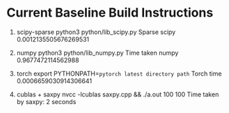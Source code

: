
# Current Baseline Build Instructions

1. scipy-sparse
	python3 python/lib_scipy.py
	Sparse scipy 0.0012135505676269531
 
3. numpy
	python3 python/lib_numpy.py
	Time taken numpy 0.9677472114562988
 
4. torch 
	export PYTHONPATH=`pytorch latest directory path`
	Torch time 0.0006659030914306641

5. cublas + saxpy 
	nvcc -lcublas saxpy.cpp && ./a.out 100 100
	Time taken by saxpy: 2 seconds
		
